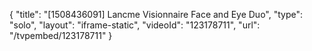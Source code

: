 {
    "title": "[1508436091] Lancme Visionnaire Face and Eye Duo",
    "type": "solo",
    "layout": "iframe-static",
    "videoId": "123178711",
    "url": "\/tvpembed\/123178711"
}
